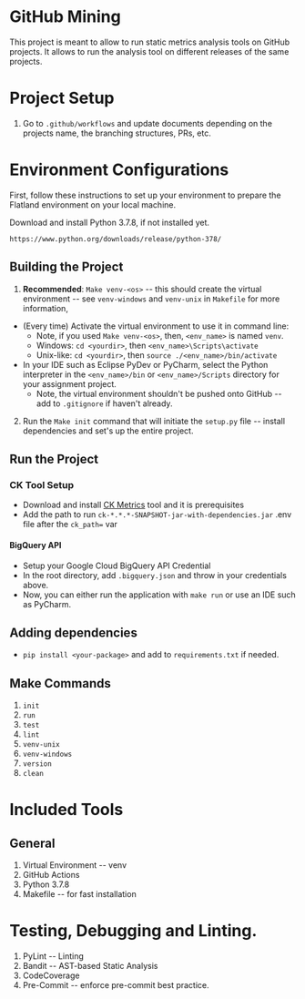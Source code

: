 # GitHub Mining

This project is meant to allow to run static metrics analysis tools on GitHub projects.
It allows to run the analysis tool on different releases of the same projects.

# Project Setup
1. Go to `.github/workflows` and update documents depending on the projects name, the branching structures, PRs, etc.

# Environment Configurations
First, follow these instructions to set up your environment to prepare the Flatland environment on your local machine.

Download and install Python 3.7.8, if not installed yet.
```
https://www.python.org/downloads/release/python-378/
```

## Building the Project
1. **Recommended**: `Make venv-<os>` -- this should create the virtual environment -- see `venv-windows` and `venv-unix` in `Makefile` for more information,
  - (Every time) Activate the virtual environment to use it in command line:
    - Note, if you used `Make venv-<os>`, then, `<env_name>` is named `venv`.
    - Windows: `cd <yourdir>`, then `<env_name>\Scripts\activate`
    - Unix-like: `cd <yourdir>`, then `source ./<env_name>/bin/activate`
  - In your IDE such as Eclipse PyDev or PyCharm, select the Python interpreter in the
    `<env_name>/bin` or `<env_name>/Scripts` directory for your assignment project.
    - Note, the virtual environment shouldn't be pushed onto GitHub -- add to `.gitignore` if haven't already.
2. Run the `Make init` command that will initiate the `setup.py` file -- install dependencies and set's up the entire project.

## Run the Project
### CK Tool Setup
- Download and install [CK Metrics](https://github.com/mauricioaniche/ck) tool and it is prerequisites
- Add the path to run `ck-*.*.*-SNAPSHOT-jar-with-dependencies.jar` .env file after the `ck_path=` var

#### BigQuery API
- Setup your Google Cloud BigQuery API Credential
- In the root directory, add `.bigquery.json` and throw in your credentials above.
- Now, you can either run the application with `make run` or use an IDE such as PyCharm.

## Adding dependencies
- `pip install <your-package>` and add to `requirements.txt` if needed.

## Make Commands
1. `init`
2. `run`
3. `test`
4. `lint`
5. `venv-unix`
6. `venv-windows`
7. `version`
8. `clean`

# Included Tools
## General
1. Virtual Environment -- venv
2. GitHub Actions
3. Python 3.7.8
4. Makefile -- for fast installation

# Testing, Debugging and Linting.
1. PyLint -- Linting
2. Bandit -- AST-based Static Analysis
3. CodeCoverage
4. Pre-Commit -- enforce pre-commit best practice.
